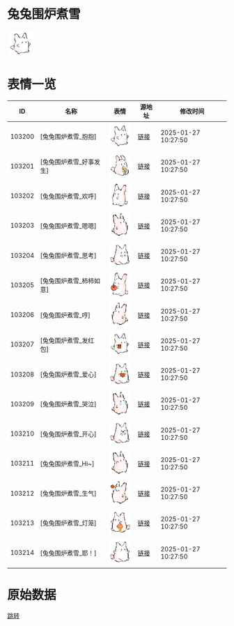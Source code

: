 # 兔兔围炉煮雪

<img src="./cover.png" height="60" alt="cover" />

# 表情一览

|ID|名称|表情|源地址|修改时间|
|----|----|----|----|----|
|103200|[兔兔围炉煮雪_抱抱]|<img src="./pic/103200_%5B兔兔围炉煮雪_抱抱%5D.png" height="60" alt="抱抱"/>|[链接](https://i0.hdslb.com/bfs/garb/e2a937c2e90d830a1029eabe03146e46e20c2bf3.png)|2025-01-27 10:27:50|
|103201|[兔兔围炉煮雪_好事发生]|<img src="./pic/103201_%5B兔兔围炉煮雪_好事发生%5D.png" height="60" alt="好事发生"/>|[链接](https://i0.hdslb.com/bfs/garb/3015e9a82764c276afda3f67dfb866c9bcee8c4c.png)|2025-01-27 10:27:50|
|103202|[兔兔围炉煮雪_欢呼]|<img src="./pic/103202_%5B兔兔围炉煮雪_欢呼%5D.png" height="60" alt="欢呼"/>|[链接](https://i0.hdslb.com/bfs/garb/f7132bbb423303636ad2947fdc3ca74b13a14512.png)|2025-01-27 10:27:50|
|103203|[兔兔围炉煮雪_嗯嗯]|<img src="./pic/103203_%5B兔兔围炉煮雪_嗯嗯%5D.png" height="60" alt="嗯嗯"/>|[链接](https://i0.hdslb.com/bfs/garb/c1f4b07446707c9519ba66e0f00930419d8c8989.png)|2025-01-27 10:27:50|
|103204|[兔兔围炉煮雪_思考]|<img src="./pic/103204_%5B兔兔围炉煮雪_思考%5D.png" height="60" alt="思考"/>|[链接](https://i0.hdslb.com/bfs/garb/f2ebaf1897c2a1d224ee13694e77e3b016056403.png)|2025-01-27 10:27:50|
|103205|[兔兔围炉煮雪_柿柿如意]|<img src="./pic/103205_%5B兔兔围炉煮雪_柿柿如意%5D.png" height="60" alt="柿柿如意"/>|[链接](https://i0.hdslb.com/bfs/garb/0f453ae203c019f2ca04876101c01ab62a638aa4.png)|2025-01-27 10:27:50|
|103206|[兔兔围炉煮雪_哼]|<img src="./pic/103206_%5B兔兔围炉煮雪_哼%5D.png" height="60" alt="哼"/>|[链接](https://i0.hdslb.com/bfs/garb/8d574170846f97d3832a46922790765809c365e4.png)|2025-01-27 10:27:50|
|103207|[兔兔围炉煮雪_发红包]|<img src="./pic/103207_%5B兔兔围炉煮雪_发红包%5D.png" height="60" alt="发红包"/>|[链接](https://i0.hdslb.com/bfs/garb/808b51a1e752055bac20b35378e36625f606fd69.png)|2025-01-27 10:27:50|
|103208|[兔兔围炉煮雪_爱心]|<img src="./pic/103208_%5B兔兔围炉煮雪_爱心%5D.png" height="60" alt="爱心"/>|[链接](https://i0.hdslb.com/bfs/garb/c81e6b2482b5a0ea864e0c27f4fa41842ce18306.png)|2025-01-27 10:27:50|
|103209|[兔兔围炉煮雪_哭泣]|<img src="./pic/103209_%5B兔兔围炉煮雪_哭泣%5D.png" height="60" alt="哭泣"/>|[链接](https://i0.hdslb.com/bfs/garb/544a48a13964057094eb5960eee0948e6b2fe0d8.png)|2025-01-27 10:27:50|
|103210|[兔兔围炉煮雪_开心]|<img src="./pic/103210_%5B兔兔围炉煮雪_开心%5D.png" height="60" alt="开心"/>|[链接](https://i0.hdslb.com/bfs/garb/eaffbb498e97732a159b136dcc58c43d304e1779.png)|2025-01-27 10:27:50|
|103211|[兔兔围炉煮雪_Hi~]|<img src="./pic/103211_%5B兔兔围炉煮雪_Hi~%5D.png" height="60" alt="Hi~"/>|[链接](https://i0.hdslb.com/bfs/garb/387888b4e86263fc25e28c445c4254236bde2164.png)|2025-01-27 10:27:50|
|103212|[兔兔围炉煮雪_生气]|<img src="./pic/103212_%5B兔兔围炉煮雪_生气%5D.png" height="60" alt="生气"/>|[链接](https://i0.hdslb.com/bfs/garb/f84eb70ac0d4ea27e6d93dfbb6455fa4088806e2.png)|2025-01-27 10:27:50|
|103213|[兔兔围炉煮雪_灯笼]|<img src="./pic/103213_%5B兔兔围炉煮雪_灯笼%5D.png" height="60" alt="灯笼"/>|[链接](https://i0.hdslb.com/bfs/garb/04f144f24de0334bf7d4c081a80e92ba47f05420.png)|2025-01-27 10:27:50|
|103214|[兔兔围炉煮雪_耶！]|<img src="./pic/103214_%5B兔兔围炉煮雪_耶！%5D.png" height="60" alt="耶！"/>|[链接](https://i0.hdslb.com/bfs/garb/7d4d6da34a5a63f2809954bc9165946ec25d0f1c.png)|2025-01-27 10:27:50|

# 原始数据

[跳转](./raw.json)

